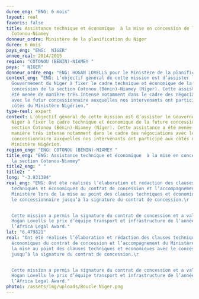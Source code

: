 ```yaml
---
duree_eng: "ENG: 6 mois"
layout: real
favoris: false
title: Assistance technique et économique  à la mise en concession de la section
  Cotonou-Niamey
donneur_ordre: Ministère de la planification du Niger
duree: 6 mois
pays_eng: "ENG:  NIGER"
annee_real: 2014/2015
region: "COTONOU (BÉNIN)-NIAMEY "
pays: " NIGER"
donneur_ordre_eng: "ENG: HOGAN LOVELLS pour le Ministère de la planification du Niger"
context_eng: "ENG: L’objectif général de cette mission est d’assister le
  Gouvernement du Niger à fixer le cadre technique et économique de la future
  concession de la section Cotonou (Bénin)-Niamey (Niger). Cette assistance a
  été menée de manière très intense notamment dans le cadre des négociations
  avec le futur concessionnaire auxquelles nos intervenants ont participé aux
  côtés du Ministère Nigérien."
type-real: expert
context: L’objectif général de cette mission est d’assister le Gouvernement du
  Niger à fixer le cadre technique et économique de la future concession de la
  section Cotonou (Bénin)-Niamey (Niger). Cette assistance a été menée de
  manière très intense notamment dans le cadre des négociations avec le futur
  concessionnaire auxquelles nos intervenants ont participé aux côtés du
  Ministère Nigérien.
region_eng: "ENG: COTONOU (BÉNIN)-NIAMEY "
title_eng: "ENG: Assistance technique et économique  à la mise en concession de
  la section Cotonou-Niamey"
title2_eng: " "
title2: " "
long: "-3.931384"
real_eng: "ENG: Ont été réalisés l’élaboration et rédaction des clauses
  techniques et économiques du contrat de concession et l’accompagnement du
  Ministère lors de la mise au point des clauses techniques et économiques avec
  le concessionnaire jusqu’à la signature du contrat de concession.\r


  Cette mission a permis la signature du contrat de concession et a valu à
  Hogan Lovells le prix d’équipe transport et infrastructure de l’année 2015 par
  l’Africa Legal Award."
lat: "6.479821"
real: "Ont été réalisés l’élaboration et rédaction des clauses techniques et
  économiques du contrat de concession et l’accompagnement du Ministère lors de
  la mise au point des clauses techniques et économiques avec le concessionnaire
  jusqu’à la signature du contrat de concession.\r


  Cette mission a permis la signature du contrat de concession et a valu à
  Hogan Lovells le prix d’équipe transport et infrastructure de l’année 2015 par
  l’Africa Legal Award."
photo1: /assets/img/uploads/Boucle Niger.png
---
```

